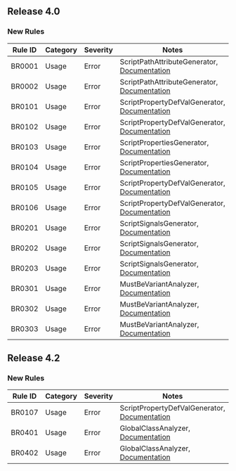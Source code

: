 ## Release 4.0

### New Rules

Rule ID | Category | Severity | Notes
--------|----------|----------|--------------------
BR0001  |  Usage   |  Error   | ScriptPathAttributeGenerator, [Documentation](https://docs.bradotengine.org/en/stable/tutorials/scripting/c_sharp/diagnostics/BR0001.html)
BR0002  |  Usage   |  Error   | ScriptPathAttributeGenerator, [Documentation](https://docs.bradotengine.org/en/stable/tutorials/scripting/c_sharp/diagnostics/BR0002.html)
BR0101  |  Usage   |  Error   | ScriptPropertyDefValGenerator, [Documentation](https://docs.bradotengine.org/en/stable/tutorials/scripting/c_sharp/diagnostics/BR0101.html)
BR0102  |  Usage   |  Error   | ScriptPropertyDefValGenerator, [Documentation](https://docs.bradotengine.org/en/stable/tutorials/scripting/c_sharp/diagnostics/BR0102.html)
BR0103  |  Usage   |  Error   | ScriptPropertiesGenerator, [Documentation](https://docs.bradotengine.org/en/stable/tutorials/scripting/c_sharp/diagnostics/BR0103.html)
BR0104  |  Usage   |  Error   | ScriptPropertiesGenerator, [Documentation](https://docs.bradotengine.org/en/stable/tutorials/scripting/c_sharp/diagnostics/BR0104.html)
BR0105  |  Usage   |  Error   | ScriptPropertyDefValGenerator, [Documentation](https://docs.bradotengine.org/en/stable/tutorials/scripting/c_sharp/diagnostics/BR0105.html)
BR0106  |  Usage   |  Error   | ScriptPropertyDefValGenerator, [Documentation](https://docs.bradotengine.org/en/stable/tutorials/scripting/c_sharp/diagnostics/BR0106.html)
BR0201  |  Usage   |  Error   | ScriptSignalsGenerator, [Documentation](https://docs.bradotengine.org/en/stable/tutorials/scripting/c_sharp/diagnostics/BR0201.html)
BR0202  |  Usage   |  Error   | ScriptSignalsGenerator, [Documentation](https://docs.bradotengine.org/en/stable/tutorials/scripting/c_sharp/diagnostics/BR0202.html)
BR0203  |  Usage   |  Error   | ScriptSignalsGenerator, [Documentation](https://docs.bradotengine.org/en/stable/tutorials/scripting/c_sharp/diagnostics/BR0203.html)
BR0301  |  Usage   |  Error   | MustBeVariantAnalyzer, [Documentation](https://docs.bradotengine.org/en/stable/tutorials/scripting/c_sharp/diagnostics/BR0301.html)
BR0302  |  Usage   |  Error   | MustBeVariantAnalyzer, [Documentation](https://docs.bradotengine.org/en/stable/tutorials/scripting/c_sharp/diagnostics/BR0302.html)
BR0303  |  Usage   |  Error   | MustBeVariantAnalyzer, [Documentation](https://docs.bradotengine.org/en/stable/tutorials/scripting/c_sharp/diagnostics/BR0303.html)

## Release 4.2

### New Rules

Rule ID | Category | Severity | Notes
--------|----------|----------|--------------------
BR0107  |  Usage   |  Error   | ScriptPropertyDefValGenerator, [Documentation](https://docs.bradotengine.org/en/stable/tutorials/scripting/c_sharp/diagnostics/BR0107.html)
BR0401  |  Usage   |  Error   | GlobalClassAnalyzer, [Documentation](https://docs.bradotengine.org/en/stable/tutorials/scripting/c_sharp/diagnostics/BR0401.html)
BR0402  |  Usage   |  Error   | GlobalClassAnalyzer, [Documentation](https://docs.bradotengine.org/en/stable/tutorials/scripting/c_sharp/diagnostics/BR0402.html)
